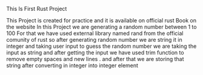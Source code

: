 This Is First Rust Project 

This Project is created for practice and it is available on official rust Book on the website 
In this Project we are generating a random number between 1 to 100
For that we have used external library named rand  from the official comunity of rust 
so after generating random number we are string it in integer 
and taking user input to guess the random number we are taking the input as string and after getting
the input we have used trim function to remove empty spaces and new lines . and after that we are storing 
that string after converting in integer into integer element 

